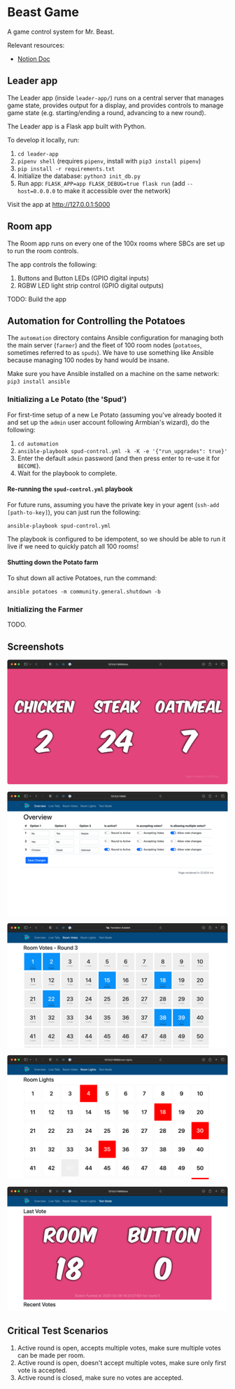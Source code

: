 # Beast Game

A game control system for Mr. Beast.

Relevant resources:

  - [Notion Doc](https://www.notion.so/networkchuck/Mr-Beast-Raspberry-Pi-Project-24b504815a63434fbceb8776cfc94d49?pvs=4)

## Leader app

The Leader app (inside `leader-app/`) runs on a central server that manages game state, provides output for a display, and provides controls to manage game state (e.g. starting/ending a round, advancing to a new round).

The Leader app is a Flask app built with Python.

To develop it locally, run:

  1. `cd leader-app`
  2. `pipenv shell` (requires `pipenv`, install with `pip3 install pipenv`)
  3. `pip install -r requirements.txt`
  4. Initialize the database: `python3 init_db.py`
  5. Run app: `FLASK_APP=app FLASK_DEBUG=true flask run` (add `--host=0.0.0.0` to make it accessible over the network)

Visit the app at http://127.0.0.1:5000

## Room app

The Room app runs on every one of the 100x rooms where SBCs are set up to run the room controls.

The app controls the following:

  1. Buttons and Button LEDs (GPIO digital inputs)
  2. RGBW LED light strip control (GPIO digital outputs)

TODO: Build the app

## Automation for Controlling the Potatoes

The `automation` directory contains Ansible configuration for managing both the main server (`farmer`) and the fleet of 100 room nodes (`potatoes`, sometimes referred to as `spuds`). We have to use something like Ansible because managing 100 nodes by hand would be insane.

Make sure you have Ansible installed on a machine on the same network: `pip3 install ansible`

### Initializing a Le Potato (the 'Spud')

For first-time setup of a new Le Potato (assuming you've already booted it and set up the `admin` user account following Armbian's wizard), do the following:

  1. `cd automation`
  2. `ansible-playbook spud-control.yml -k -K -e '{"run_upgrades": true}'`
  3. Enter the default `admin` password (and then press enter to re-use it for `BECOME`).
  4. Wait for the playbook to complete.

#### Re-running the `spud-control.yml` playbook

For future runs, assuming you have the private key in your agent (`ssh-add [path-to-key]`), you can just run the following:

```
ansible-playbook spud-control.yml
```

The playbook is configured to be idempotent, so we should be able to run it live if we need to quickly patch all 100 rooms!

#### Shutting down the Potato farm

To shut down all active Potatoes, run the command:

```
ansible potatoes -m community.general.shutdown -b
```

### Initializing the Farmer

TODO.

## Screenshots

![Tally Page Example](/resources/screenshots/tally-example.png)

![Overview UI](/resources/screenshots/overview-example.png)

![Room Votes UI](/resources/screenshots/room-votes-example.png)

![Room Lights UI](/resources/screenshots/room-lights-example.png)

![Test Mode UI](/resources/screenshots/test-mode-example.png)

## Critical Test Scenarios

  1. Active round is open, accepts multiple votes, make sure multiple votes can be made per room.
  2. Active round is open, doesn't accept multiple votes, make sure only first vote is accepted.
  3. Active round is closed, make sure no votes are accepted.

